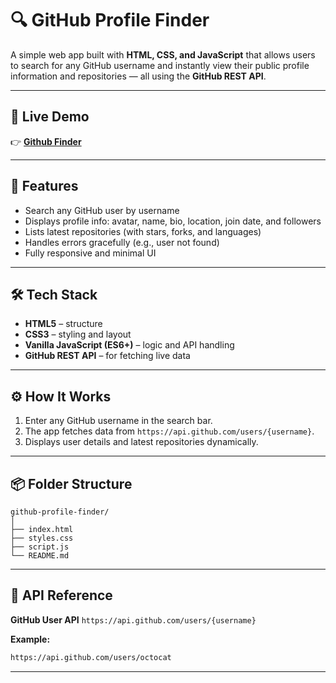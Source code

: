 # 🔍 GitHub Profile Finder

A simple web app built with **HTML, CSS, and JavaScript** that allows users to search for any GitHub username and instantly view their public profile information and repositories — all using the **GitHub REST API**.

---

## 🚀 Live Demo

👉 **[Github Finder](https://lokeshnehete119.github.io/github-profile-finder/)**


---

## 🧠 Features

* Search any GitHub user by username
* Displays profile info: avatar, name, bio, location, join date, and followers
* Lists latest repositories (with stars, forks, and languages)
* Handles errors gracefully (e.g., user not found)
* Fully responsive and minimal UI

---

## 🛠️ Tech Stack

* **HTML5** – structure
* **CSS3** – styling and layout
* **Vanilla JavaScript (ES6+)** – logic and API handling
* **GitHub REST API** – for fetching live data

---

## ⚙️ How It Works

1. Enter any GitHub username in the search bar.
2. The app fetches data from `https://api.github.com/users/{username}`.
3. Displays user details and latest repositories dynamically.

---


## 📦 Folder Structure

```
github-profile-finder/
│
├── index.html
├── styles.css
├── script.js
└── README.md
```

---

## 🧩 API Reference

**GitHub User API**
`https://api.github.com/users/{username}`

**Example:**

```bash
https://api.github.com/users/octocat
```


---
